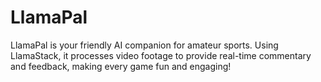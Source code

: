 # LlamaPal

LlamaPal is your friendly AI companion for amateur sports. Using LlamaStack, it processes video footage to provide real-time commentary and feedback, making every game fun and engaging!
